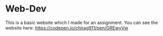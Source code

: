 # Web-Dev
This is a basic website which I made for an assignment.
You can see the website here: https://codepen.io/chirag911/pen/GREwyVw
